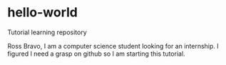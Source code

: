 # hello-world
Tutorial learning repository

Ross Bravo, I am a computer science student looking for an internship.
I figured I need a grasp on github so I am starting this tutorial.
